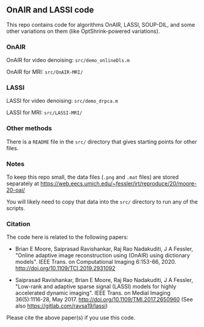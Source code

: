 ## OnAIR and LASSI code

This repo contains code for algorithms
OnAIR, LASSI, SOUP-DIL,
and some other variations on them (like OptShrink-powered variations).

### OnAIR

OnAIR for video denoising: `src/demo_onlineDls.m`

OnAIR for MRI: `src/OnAIR-MRI/`

### LASSI

LASSI for video denoising: `src/demo_drpca.m`

LASSI for MRI: `src/LASSI-MRI/`

### Other methods

There is a `README` file in the `src/` directory
that gives starting points for other files.

### Notes

To keep this repo small,
the data files (`.png` and `.mat` files)
are stored separately at
https://web.eecs.umich.edu/~fessler/irt/reproduce/20/moore-20-oai/

You will likely need to copy that data
into the `src/` directory
to run any of the scripts.

### Citation

The code here is related to the following papers:

* Brian E Moore, Saiprasad Ravishankar, Raj Rao Nadakuditi, J A Fessler,
"Online adaptive image reconstruction using (OnAIR) using dictionary models".
IEEE Trans. on Computational Imaging 6:153-66, 2020.
http://doi.org/10.1109/TCI.2019.2931092

* Saiprasad Ravishankar, Brian E Moore, Raj Rao Nadakuditi, J A Fessler,
"Low-rank and adaptive sparse signal (LASSI) models
for highly accelerated dynamic imaging".
IEEE Trans. on Medial Imaging 36(5):1116-28, May 2017.
http://doi.org/10.1109/TMI.2017.2650960
(See also https://gitlab.com/ravsa19/lassi)

Please cite the above paper(s) if you use this code.
